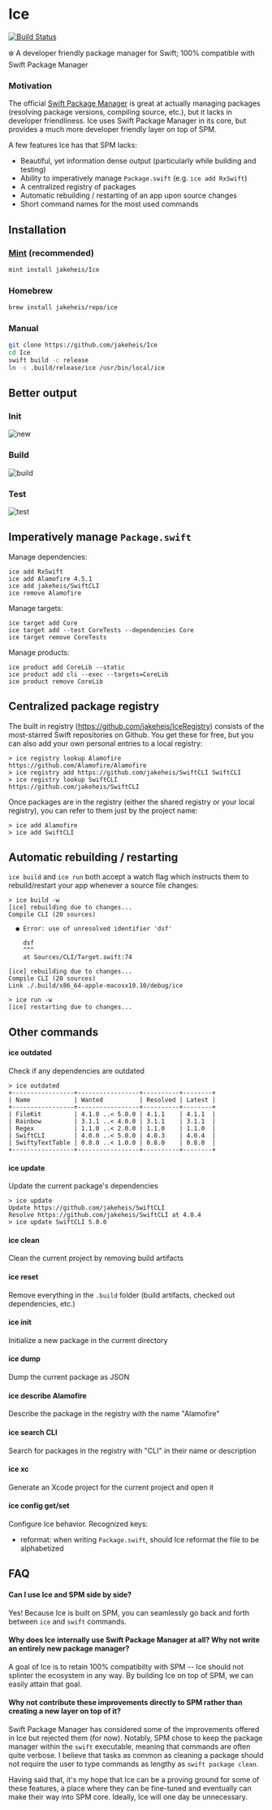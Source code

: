 # Ice

[![Build Status](https://travis-ci.org/jakeheis/Ice.svg?branch=master)](https://travis-ci.org/jakeheis/Ice)

❄️ A developer friendly package manager for Swift; 100% compatible with Swift Package Manager

### Motivation

The official [Swift Package Manager](https://github.com/apple/swift-package-manager) is great at actually managing packages (resolving package versions, compiling source, etc.), but it lacks in developer friendliness. Ice uses Swift Package Manager in its core, but provides a much more developer friendly layer on top of SPM.

A few features Ice has that SPM lacks:
- Beautiful, yet information dense output (particularly while building and testing)
- Ability to imperatively manage `Package.swift` (e.g. `ice add RxSwift`)
- A centralized registry of packages
- Automatic rebuilding / restarting of an app upon source changes
- Short command names for the most used commands

## Installation
### [Mint](https://github.com/yonaskolb/mint) (recommended)

```bash
mint install jakeheis/Ice
```

### Homebrew

```bash
brew install jakeheis/repo/ice
```

### Manual

```bash
git clone https://github.com/jakeheis/Ice
cd Ice
swift build -c release
ln -s .build/release/ice /usr/bin/local/ice
```

## Better output

### Init
![new](https://github.com/jakeheis/Ice/raw/gifs/new.gif)

### Build
![build](https://github.com/jakeheis/Ice/raw/gifs/build.gif)

### Test
![test](https://github.com/jakeheis/Ice/raw/gifs/test.gif)

## Imperatively manage `Package.swift`

Manage dependencies:

```shell
ice add RxSwift
ice add Alamofire 4.5.1
ice add jakeheis/SwiftCLI
ice remove Alamofire
```

Manage targets:

```shell
ice target add Core
ice target add --test CoreTests --dependencies Core
ice target remove CoreTests
```

Manage products:

```shell
ice product add CoreLib --static
ice product add cli --exec --targets=CoreLib
ice product remove CoreLib
```

## Centralized package registry

The built in registry (https://github.com/jakeheis/IceRegistry) consists of the most-starred Swift repositories on Github. You get these for free, but you can also add your own personal entries to a local registry:

```shell
> ice registry lookup Alamofire
https://github.com/Alamofire/Alamofire
> ice registry add https://github.com/jakeheis/SwiftCLI SwiftCLI
> ice registry lookup SwiftCLI
https://github.com/jakeheis/SwiftCLI
```

Once packages are in the registry (either the shared registry or your local registry), you can refer to them just by the project name:

```shell
> ice add Alamofire
> ice add SwiftCLI
```

## Automatic rebuilding / restarting

`ice build` and `ice run` both accept a watch flag which instructs them to rebuild/restart your app whenever a source file changes:

```shell
> ice build -w
[ice] rebuilding due to changes...
Compile CLI (20 sources)

  ● Error: use of unresolved identifier 'dsf'

    dsf
    ^^^
    at Sources/CLI/Target.swift:74

[ice] rebuilding due to changes...
Compile CLI (20 sources)
Link ./.build/x86_64-apple-macosx10.10/debug/ice
```

```shell
> ice run -w
[ice] restarting due to changes...
```

## Other commands

#### ice outdated

Check if any dependencies are outdated

```shell
> ice outdated
+-----------------+-----------------+----------+--------+
| Name            | Wanted          | Resolved | Latest |
+-----------------+-----------------+----------+--------+
| FileKit         | 4.1.0 ..< 5.0.0 | 4.1.1    | 4.1.1  |
| Rainbow         | 3.1.1 ..< 4.0.0 | 3.1.1    | 3.1.1  |
| Regex           | 1.1.0 ..< 2.0.0 | 1.1.0    | 1.1.0  |
| SwiftCLI        | 4.0.0 ..< 5.0.0 | 4.0.3    | 4.0.4  |
| SwiftyTextTable | 0.8.0 ..< 1.0.0 | 0.8.0    | 0.8.0  |
+-----------------+-----------------+----------+--------+
```

#### ice update
Update the current package's dependencies

```shell
> ice update
Update https://github.com/jakeheis/SwiftCLI
Resolve https://github.com/jakeheis/SwiftCLI at 4.0.4
> ice update SwiftCLI 5.0.0
```

#### ice clean
Clean the current project by removing build artifacts

#### ice reset
Remove everything in the `.build` folder (build artifacts, checked out dependencies, etc.)

#### ice init
Initialize a new package in the current directory

#### ice dump
Dump the current package as JSON

#### ice describe Alamofire
Describe the package in the registry with the name "Alamofire"

#### ice search CLI
Search for packages in the registry with "CLI" in their name or description

#### ice xc
Generate an Xcode project for the current project and open it

#### ice config get/set
Configure Ice behavior. Recognized keys:
- reformat: when writing `Package.swift`, should Ice reformat the file to be alphabetized

## FAQ

#### Can I use Ice and SPM side by side?
Yes! Because Ice is built on SPM, you can seamlessly go back and forth between `ice` and `swift` commands.

#### Why does Ice internally use Swift Package Manager at all? Why not write an entirely new package manager?

A goal of Ice is to retain 100% compatibilty with SPM -- Ice should not splinter the ecosystem in any way. By building Ice on top of SPM, we can easily attain that goal.

#### Why not contribute these improvements directly to SPM rather than creating a new layer on top of it?

Swift Package Manager has considered some of the improvements offered in Ice but rejected them (for now). Notably, SPM chose to keep the package manager within the `swift` executable, meaning that commands are often quite verbose. I believe that tasks as common as cleaning a package should not require the user to type commands as lengthy as `swift package clean`.

Having said that, it's my hope that Ice can be a proving ground for some of these features, a place where they can be fine-tuned and eventually can make their way into SPM core. Ideally, Ice will one day be unnecessary.
